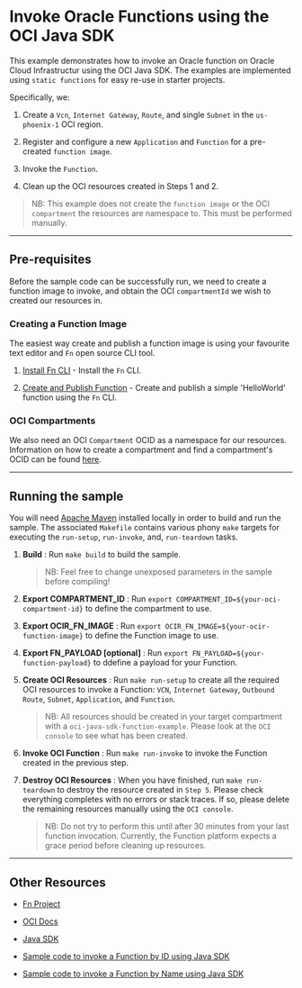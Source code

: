 # Invoke Oracle Functions using the OCI Java SDK

This example demonstrates how to invoke an Oracle function on Oracle Cloud Infrastructur using the OCI Java SDK. The examples are implemented using `static functions` for easy re-use in starter projects.

Specifically, we:

1. Create a `Vcn`, `Internet Gateway`, `Route`, and single `Subnet` in the `us-phoenix-1` OCI region.

2. Register and configure a new `Application` and `Function` for a pre-created `function image`.

3. Invoke the `Function`.

4. Clean up the OCI resources created in Steps 1 and 2.

> NB: This example does not create the `function image` or the OCI `compartment` the resources are namespace to. This must be performed manually.

---

## Pre-requisites

Before the sample code can be successfully run, we need to create a function image to invoke, and obtain the OCI `compartmentId` we wish to created our resources in.

### Creating a Function Image

The easiest way create and publish a function image is using your favourite text editor and `Fn` open source CLI tool.

1. [Install Fn CLI](https://github.com/fnproject/cli) - Install the `Fn` CLI.

2. [Create and Publish Function](https://github.com/fnproject/fn/blob/master/README.md) - Create and publish a simple 'HelloWorld' function using the `Fn` CLI.


### OCI Compartments

We also need an OCI `Compartment` OCID as a namespace for our resources. Information on how to create a compartment and find a compartment's OCID can be found [here](https://docs.cloud.oracle.com/iaas/Content/Identity/Tasks/managingcompartments.htm?Highlight=compartment).

---

## Running the sample

You will need [Apache Maven](https://maven.apache.org/) installed locally in order to build and run the sample. The associated `Makefile` contains various phony `make` targets for executing the `run-setup`, `run-invoke`, and, `run-teardown` tasks. 

1. __Build__ : Run `make build` to build the sample.

    > NB: Feel free to change unexposed parameters in the sample before compiling!

2. __Export COMPARTMENT_ID__ : Run `export COMPARTMENT_ID=${your-oci-compartment-id}` to define the compartment to use.

3. __Export OCIR_FN_IMAGE__ : Run `export OCIR_FN_IMAGE=${your-ocir-function-image}` to define the Function image to use.

4. __Export FN_PAYLOAD [optional]__ : Run `export FN_PAYLOAD=${your-function-payload}` to ddefine a payload for your Function.

5. __Create OCI Resources__ : Run `make run-setup` to create all the required OCI resources to invoke a Function: `VCN`, `Internet Gateway`, `Outbound Route`, `Subnet`, `Application`, and `Function`.

    > NB: All resources should be created in your target compartment with a `oci-java-sdk-function-example`. Please look at the `OCI console` to see what has been created.

6. __Invoke OCI Function__ : Run `make run-invoke` to invoke the Function created in the previous step.

7. __Destroy OCI Resources__ : When you have finished, run `make run-teardown` to destroy the resource created in `Step 5`. Please check everything completes with no errors or stack traces. If so, please delete the remaining resources manually using the `OCI console`.

    > NB: Do not try to perform this until after 30 minutes from your last function invocation. Currently, the Function platform expects a grace period before cleaning up resources.

---

## Other Resources

* [Fn Project](https://github.com/fnproject)

* [OCI Docs](https://docs.cloud.oracle.com/iaas/Content/home.htm)

* [Java SDK](https://docs.cloud.oracle.com/iaas/Content/API/SDKDocs/javasdk.htm)

* [Sample code to invoke a Function by ID using Java SDK](https://github.com/shaunsmith/fn-java-sdk-invokebyid)

* [Sample code to invoke a Function by Name using Java SDK](https://github.com/abhirockzz/fn-java-sdk-invoke)

